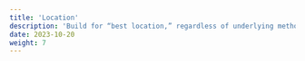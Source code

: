 ```yaml
---
title: 'Location'
description: 'Build for “best location,” regardless of underlying methodology.'
date: 2023-10-20
weight: 7
---
```


